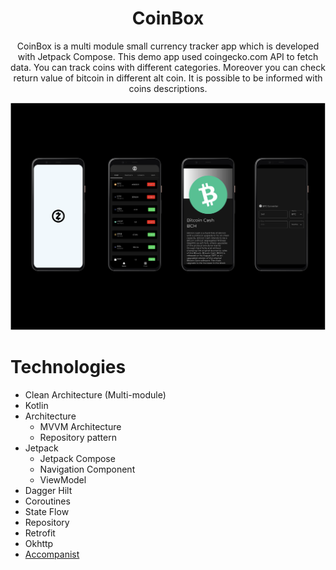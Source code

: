 <h1 align="center">CoinBox</h1>

<p align="center">
CoinBox is a multi module small currency tracker app which is developed with Jetpack Compose. This demo app used coingecko.com API to fetch data. You can track coins with different categories.
Moreover you can check return value of bitcoin in different alt coin. It is possible to be informed with coins descriptions.
</p>

![Screens](app/src/main/res/drawable-v24/screens.png)

# Technologies
- Clean Architecture (Multi-module)
- Kotlin
- Architecture
   - MVVM Architecture
   - Repository pattern
- Jetpack
   - Jetpack Compose
   - Navigation Component
   - ViewModel
- Dagger Hilt
- Coroutines
- State Flow
- Repository
- Retrofit
- Okhttp
- [Accompanist](https://github.com/google/accompanist)
